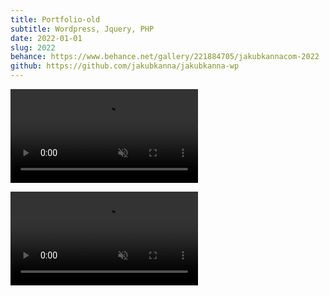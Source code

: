 ```yaml
---
title: Portfolio-old
subtitle: Wordpress, Jquery, PHP
date: 2022-01-01
slug: 2022
behance: https://www.behance.net/gallery/221884705/jakubkannacom-2022
github: https://github.com/jakubkanna/jakubkanna-wp
---
```


<video src="https://github.com/jakubkanna/portfolio/raw/refs/heads/main/public/jk-2022/jk-web-static-hd.mp4"  muted loop controls></video>

<video src="https://github.com/jakubkanna/portfolio/raw/refs/heads/main/public/jk-2022/jk-web-presentation-hd.mp4"  muted loop controls></video>
